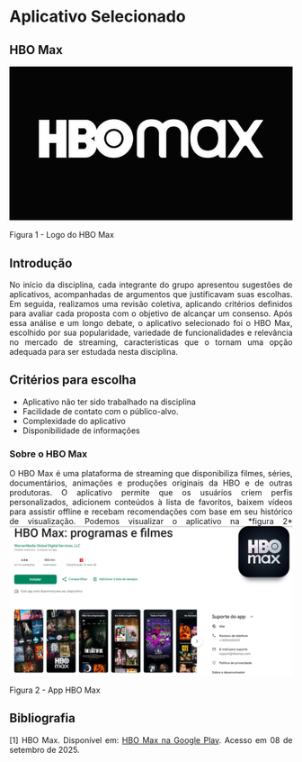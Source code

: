 # Aplicativo Selecionado 

## HBO Max

<img src="../img/logo.jpg">

<p>Figura 1 - Logo do HBO Max</p>

## Introdução

<div style="text-align: justify;"> 
<p>No início da disciplina, cada integrante do grupo apresentou sugestões de aplicativos, acompanhadas de argumentos que justificavam suas escolhas. Em seguida, realizamos uma revisão coletiva, aplicando critérios definidos para avaliar cada proposta com o objetivo de alcançar um consenso. Após essa análise e um longo debate, o aplicativo selecionado foi o HBO Max, escolhido por sua popularidade, variedade de funcionalidades e relevância no mercado de streaming, características que o tornam uma opção adequada para ser estudada nesta disciplina.</p>

## Critérios para escolha
* Aplicativo não ter sido trabalhado na disciplina
* Facilidade de contato com o público-alvo.
* Complexidade do aplicativo
* Disponibilidade de informações

### Sobre o HBO Max

<p>O HBO Max é uma plataforma de streaming que disponibiliza filmes, séries, documentários, animações e produções originais da HBO e de outras produtoras. O aplicativo permite que os usuários criem perfis personalizados, adicionem conteúdos à lista de favoritos, baixem vídeos para assistir offline e recebam recomendações com base em seu histórico de visualização. Podemos visualizar o aplicativo na *figura 2*

<img src="../img/play.google_hbomax.com.jpeg">

<p>Figura 2 - App HBO Max </p>



## Bibliografia
[1] HBO Max. Disponível em: [HBO Max na Google Play](https://play.google.com/store/apps/details?id=com.hbo.hbonow&hl=pt_BR&gl=US). Acesso em 08 de setembro de 2025.


